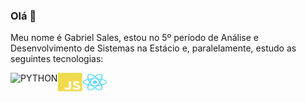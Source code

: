 ### Olá 👋

Meu nome é Gabriel Sales, estou no 5º período de Análise e Desenvolvimento de Sistemas na Estácio e, paralelamente, estudo as seguintes tecnologias:

<div style="display: flex" column-gap="100">
    <img align="center" alt="PYTHON" height="35" widht="45" src="https://s3.dualstack.us-east-2.amazonaws.com/pythondotorg-assets/media/community/logos/python-logo-only.png">
    <img align="center" alt="JS" height="30" width="40" src="https://raw.githubusercontent.com/devicons/devicon/master/icons/javascript/javascript-plain.svg">
    <img align="center" alt="REACT" height="30" width="40" src="https://raw.githubusercontent.com/devicons/devicon/master/icons/react/react-original.svg">
</div>
